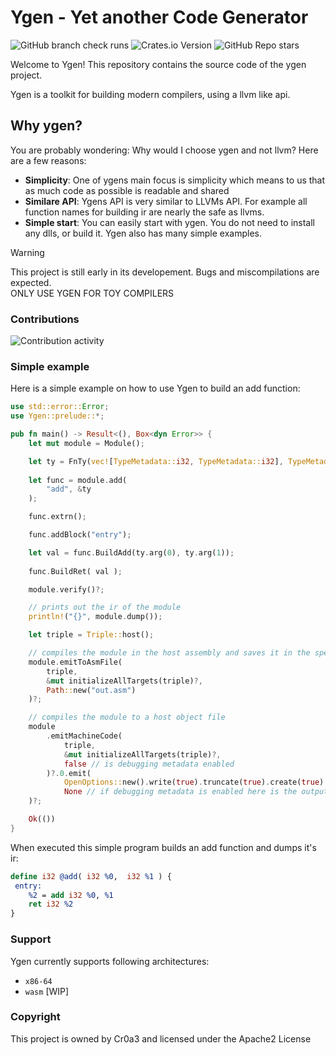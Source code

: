 # Ygen - Yet another Code Generator
![GitHub branch check runs](https://img.shields.io/github/check-runs/Cr0a3/ygen/main?style=flat-square&label=build)
![Crates.io Version](https://img.shields.io/crates/v/Ygen?style=flat-square)
![GitHub Repo stars](https://img.shields.io/github/stars/cr0a3/ygen?style=flat-square)

Welcome to Ygen!
This repository contains the source code of the ygen project.

Ygen is a toolkit for building modern compilers, using a llvm like api.

## Why ygen?

You are probably wondering: Why would I choose ygen and not llvm?
Here are a few reasons:

- **Simplicity**: One of ygens main focus is simplicity which means to us that as much code as possible is readable and shared
- **Similare API**: Ygens API is very similar to LLVMs API. For example all function names for building ir are nearly the safe as llvms.
- **Simple start**: You can easily start with ygen. You do not need to install any dlls, or build it. Ygen also has many simple examples.

> [!WARNING]
> This project is still early in its developement. Bugs and miscompilations are expected. <br>
> ONLY USE YGEN FOR TOY COMPILERS


### Contributions

![Contribution activity](https://repobeats.axiom.co/api/embed/70cb0d167ed0a296468773b0bf8d569f74d1b33a.svg "Repobeats analytics image")

### Simple example
Here is a simple example on how to use Ygen to build an add function:
```rust
use std::error::Error;
use Ygen::prelude::*;

pub fn main() -> Result<(), Box<dyn Error>> {
    let mut module = Module();

    let ty = FnTy(vec![TypeMetadata::i32, TypeMetadata::i32], TypeMetadata::i32);
    
    let func = module.add(
        "add", &ty
    );

    func.extrn();

    func.addBlock("entry");

    let val = func.BuildAdd(ty.arg(0), ty.arg(1));
    
    func.BuildRet( val );

    module.verify()?;

    // prints out the ir of the module
    println!("{}", module.dump());

    let triple = Triple::host();

    // compiles the module in the host assembly and saves it in the specified path
    module.emitToAsmFile(
        triple,
        &mut initializeAllTargets(triple)?,
        Path::new("out.asm")
    )?;

    // compiles the module to a host object file
    module
        .emitMachineCode(
            triple, 
            &mut initializeAllTargets(triple)?,
            false // is debugging metadata enabled
        )?.0.emit(
            OpenOptions::new().write(true).truncate(true).create(true).open("out.o")?, 
            None // if debugging metadata is enabled here is the outputed metadata
    )?;

    Ok(())
}
```
When executed this simple program builds an add function and dumps it's ir:
```LLVM
define i32 @add( i32 %0,  i32 %1 ) {
 entry:
    %2 = add i32 %0, %1
    ret i32 %2
}
```

### Support
Ygen currently supports following architectures:
 - `x86-64`
 - `wasm` [WIP]

### Copyright
This project is owned by Cr0a3 and licensed under the Apache2 License
